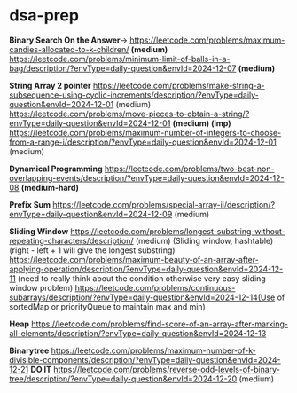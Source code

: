 # dsa-prep
**Binary Search On the Answer**-> https://leetcode.com/problems/maximum-candies-allocated-to-k-children/ **(medium)**
https://leetcode.com/problems/minimum-limit-of-balls-in-a-bag/description/?envType=daily-question&envId=2024-12-07 **(medium)**

**String Array 2 pointer**
https://leetcode.com/problems/make-string-a-subsequence-using-cyclic-increments/description/?envType=daily-question&envId=2024-12-01 (medium)
https://leetcode.com/problems/move-pieces-to-obtain-a-string/?envType=daily-question&envId=2024-12-01 **(medium) (imp)**
https://leetcode.com/problems/maximum-number-of-integers-to-choose-from-a-range-i/description/?envType=daily-question&envId=2024-12-01 (medium)

**Dynamical Programming**
https://leetcode.com/problems/two-best-non-overlapping-events/description/?envType=daily-question&envId=2024-12-08 **(medium-hard)**

**Prefix Sum**
https://leetcode.com/problems/special-array-ii/description/?envType=daily-question&envId=2024-12-09 (medium)

**Sliding Window**
https://leetcode.com/problems/longest-substring-without-repeating-characters/description/ (medium) (Sliding window, hashtable) (right - left + 1 will give the longest substring)
https://leetcode.com/problems/maximum-beauty-of-an-array-after-applying-operation/description/?envType=daily-question&envId=2024-12-11 (need to really think about the condition otherwise very easy sliding window problem)
https://leetcode.com/problems/continuous-subarrays/description/?envType=daily-question&envId=2024-12-14(Use of sortedMap or priorityQueue to maintain max and min)

**Heap**
https://leetcode.com/problems/find-score-of-an-array-after-marking-all-elements/description/?envType=daily-question&envId=2024-12-13

**Binarytree**
https://leetcode.com/problems/maximum-number-of-k-divisible-components/description/?envType=daily-question&envId=2024-12-21 **DO IT**
https://leetcode.com/problems/reverse-odd-levels-of-binary-tree/description/?envType=daily-question&envId=2024-12-20 (medium)

